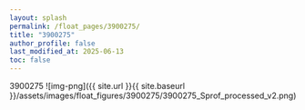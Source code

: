 ```yaml
---
layout: splash
permalink: /float_pages/3900275/
title: "3900275"
author_profile: false
last_modified_at: 2025-06-13
toc: false
---
```

 
3900275
![img-png]({{ site.url }}{{ site.baseurl }}/assets/images/float_figures/3900275/3900275_Sprof_processed_v2.png)